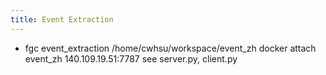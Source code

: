 ```yaml
---
title: Event Extraction
---
```


- fgc event_extraction
/home/cwhsu/workspace/event_zh
docker attach event_zh
140.109.19.51:7787
see server.py, client.py
